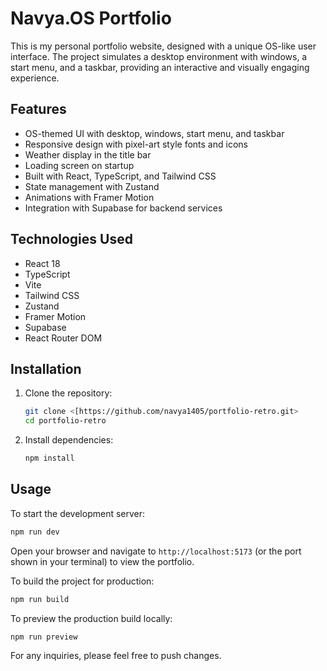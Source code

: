 # Navya.OS Portfolio

This is my personal portfolio website, designed with a unique OS-like user interface. The project simulates a desktop environment with windows, a start menu, and a taskbar, providing an interactive and visually engaging experience.

## Features

- OS-themed UI with desktop, windows, start menu, and taskbar
- Responsive design with pixel-art style fonts and icons
- Weather display in the title bar
- Loading screen on startup
- Built with React, TypeScript, and Tailwind CSS
- State management with Zustand
- Animations with Framer Motion
- Integration with Supabase for backend services

## Technologies Used

- React 18
- TypeScript
- Vite
- Tailwind CSS
- Zustand
- Framer Motion
- Supabase
- React Router DOM

## Installation

1. Clone the repository:

   ```bash
   git clone <[https://github.com/navya1405/portfolio-retro.git>
   cd portfolio-retro
   ```

2. Install dependencies:

   ```bash
   npm install
   ```

## Usage

To start the development server:

```bash
npm run dev
```

Open your browser and navigate to `http://localhost:5173` (or the port shown in your terminal) to view the portfolio.

To build the project for production:

```bash
npm run build
```

To preview the production build locally:

```bash
npm run preview
```

For any inquiries, please feel free to push changes.
